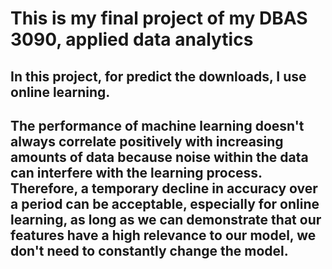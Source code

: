 # This is my final project of my DBAS 3090, applied data analytics

## In this project, for predict the downloads, I use online learning. 

## The performance of machine learning doesn't always correlate positively with increasing amounts of data because noise within the data can interfere with the learning process. Therefore, a temporary decline in accuracy over a period can be acceptable, especially for online learning, as long as we can demonstrate that our features have a high relevance to our model, we don't need to constantly change the model.
